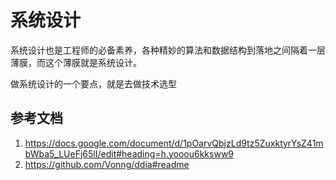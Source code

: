 # 系统设计
系统设计也是工程师的必备素养，各种精妙的算法和数据结构到落地之间隔着一层薄膜，而这个薄膜就是系统设计。

做系统设计的一个要点，就是去做技术选型


## 参考文档
1. <https://docs.google.com/document/d/1pOarvQbjzLd9tz5ZuxktyrYsZ41mbWba5_LUeFj65lI/edit#heading=h.yooou6kksww9>
2. <https://github.com/Vonng/ddia#readme>

